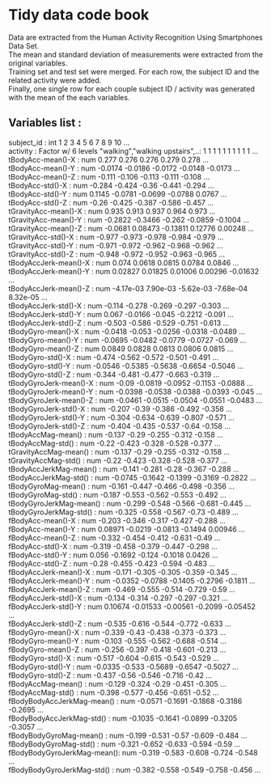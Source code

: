Tidy data code book
===================

Data are extracted from the Human Activity Recognition Using Smartphones Data Set.  
The mean and standard deviation of measurements were extracted from the original variables.   
Training set and test set were merged. For each row, the subject ID and the related activity were added.  
Finally, one single row for each couple subject ID / activity was generated with the mean of the each variables.  

Variables list : 
----------------

subject_id                 : int  1 2 3 4 5 6 7 8 9 10 ...  
activity                   : Factor w/ 6 levels "walking","walking upstairs",..: 1 1 1 1 1 1 1 1 1 1 ...  
tBodyAcc-mean()-X          : num  0.277 0.276 0.276 0.279 0.278 ...  
tBodyAcc-mean()-Y          : num  -0.0174 -0.0186 -0.0172 -0.0148 -0.0173 ...  
tBodyAcc-mean()-Z          : num  -0.111 -0.106 -0.113 -0.111 -0.108 ...  
tBodyAcc-std()-X           : num  -0.284 -0.424 -0.36 -0.441 -0.294 ...  
tBodyAcc-std()-Y           : num  0.1145 -0.0781 -0.0699 -0.0788 0.0767 ...  
tBodyAcc-std()-Z           : num  -0.26 -0.425 -0.387 -0.586 -0.457 ...  
tGravityAcc-mean()-X       : num  0.935 0.913 0.937 0.964 0.973 ...  
tGravityAcc-mean()-Y       : num  -0.2822 -0.3466 -0.262 -0.0859 -0.1004 ...  
tGravityAcc-mean()-Z       : num  -0.0681 0.08473 -0.13811 0.12776 0.00248 ...  
tGravityAcc-std()-X        : num  -0.977 -0.973 -0.978 -0.984 -0.979 ...  
tGravityAcc-std()-Y        : num  -0.971 -0.972 -0.962 -0.968 -0.962 ...  
tGravityAcc-std()-Z        : num  -0.948 -0.972 -0.952 -0.963 -0.965 ...  
tBodyAccJerk-mean()-X      : num  0.074 0.0618 0.0815 0.0784 0.0846 ...  
tBodyAccJerk-mean()-Y      : num  0.02827 0.01825 0.01006 0.00296 -0.01632 ...  
tBodyAccJerk-mean()-Z      : num  -4.17e-03 7.90e-03 -5.62e-03 -7.68e-04 8.32e-05 ...  
tBodyAccJerk-std()-X       : num  -0.114 -0.278 -0.269 -0.297 -0.303 ...  
tBodyAccJerk-std()-Y       : num  0.067 -0.0166 -0.045 -0.2212 -0.091 ...  
tBodyAccJerk-std()-Z       : num  -0.503 -0.586 -0.529 -0.751 -0.613 ...  
tBodyGyro-mean()-X         : num  -0.0418 -0.053 -0.0256 -0.0318 -0.0489 ...  
tBodyGyro-mean()-Y         : num  -0.0695 -0.0482 -0.0779 -0.0727 -0.069 ...  
tBodyGyro-mean()-Z         : num  0.0849 0.0828 0.0813 0.0806 0.0815 ...  
tBodyGyro-std()-X          : num  -0.474 -0.562 -0.572 -0.501 -0.491 ...  
tBodyGyro-std()-Y          : num  -0.0546 -0.5385 -0.5638 -0.6654 -0.5046 ...  
tBodyGyro-std()-Z          : num  -0.344 -0.481 -0.477 -0.663 -0.319 ...  
tBodyGyroJerk-mean()-X     : num  -0.09 -0.0819 -0.0952 -0.1153 -0.0888 ...  
tBodyGyroJerk-mean()-Y     : num  -0.0398 -0.0538 -0.0388 -0.0393 -0.045 ...  
tBodyGyroJerk-mean()-Z     : num  -0.0461 -0.0515 -0.0504 -0.0551 -0.0483 ...  
tBodyGyroJerk-std()-X      : num  -0.207 -0.39 -0.386 -0.492 -0.358 ...  
tBodyGyroJerk-std()-Y      : num  -0.304 -0.634 -0.639 -0.807 -0.571 ...  
tBodyGyroJerk-std()-Z      : num  -0.404 -0.435 -0.537 -0.64 -0.158 ...  
tBodyAccMag-mean()         : num  -0.137 -0.29 -0.255 -0.312 -0.158 ...  
tBodyAccMag-std()          : num  -0.22 -0.423 -0.328 -0.528 -0.377 ...  
tGravityAccMag-mean()      : num  -0.137 -0.29 -0.255 -0.312 -0.158 ...  
tGravityAccMag-std()       : num  -0.22 -0.423 -0.328 -0.528 -0.377 ...  
tBodyAccJerkMag-mean()     : num  -0.141 -0.281 -0.28 -0.367 -0.288 ...  
tBodyAccJerkMag-std()      : num  -0.0745 -0.1642 -0.1399 -0.3169 -0.2822 ...  
tBodyGyroMag-mean()        : num  -0.161 -0.447 -0.466 -0.498 -0.356 ...  
tBodyGyroMag-std()         : num  -0.187 -0.553 -0.562 -0.553 -0.492 ...  
tBodyGyroJerkMag-mean()    : num  -0.299 -0.548 -0.566 -0.681 -0.445 ...  
tBodyGyroJerkMag-std()     : num  -0.325 -0.558 -0.567 -0.73 -0.489 ...  
fBodyAcc-mean()-X          : num  -0.203 -0.346 -0.317 -0.427 -0.288 ...  
fBodyAcc-mean()-Y          : num  0.08971 -0.0219 -0.0813 -0.1494 0.00946 ...  
fBodyAcc-mean()-Z          : num  -0.332 -0.454 -0.412 -0.631 -0.49 ...  
fBodyAcc-std()-X           : num  -0.319 -0.458 -0.379 -0.447 -0.298 ...  
fBodyAcc-std()-Y           : num  0.056 -0.1692 -0.124 -0.1018 0.0426 ...  
fBodyAcc-std()-Z           : num  -0.28 -0.455 -0.423 -0.594 -0.483 ...  
fBodyAccJerk-mean()-X      : num  -0.171 -0.305 -0.305 -0.359 -0.345 ...  
fBodyAccJerk-mean()-Y      : num  -0.0352 -0.0788 -0.1405 -0.2796 -0.1811 ...  
fBodyAccJerk-mean()-Z      : num  -0.469 -0.555 -0.514 -0.729 -0.59 ...  
fBodyAccJerk-std()-X       : num  -0.134 -0.314 -0.297 -0.297 -0.321 ...  
fBodyAccJerk-std()-Y       : num  0.10674 -0.01533 -0.00561 -0.2099 -0.05452 ...  
fBodyAccJerk-std()-Z       : num  -0.535 -0.616 -0.544 -0.772 -0.633 ...  
fBodyGyro-mean()-X         : num  -0.339 -0.43 -0.438 -0.373 -0.373 ...  
fBodyGyro-mean()-Y         : num  -0.103 -0.555 -0.562 -0.688 -0.514 ...  
fBodyGyro-mean()-Z         : num  -0.256 -0.397 -0.418 -0.601 -0.213 ...  
fBodyGyro-std()-X          : num  -0.517 -0.604 -0.615 -0.543 -0.529 ...  
fBodyGyro-std()-Y          : num  -0.0335 -0.533 -0.5689 -0.6547 -0.5027 ...  
fBodyGyro-std()-Z          : num  -0.437 -0.56 -0.546 -0.716 -0.42 ...  
fBodyAccMag-mean()         : num  -0.129 -0.324 -0.29 -0.451 -0.305 ...  
fBodyAccMag-std()          : num  -0.398 -0.577 -0.456 -0.651 -0.52 ...  
fBodyBodyAccJerkMag-mean() : num  -0.0571 -0.1691 -0.1868 -0.3186 -0.2695 ...  
fBodyBodyAccJerkMag-std()  : num  -0.1035 -0.1641 -0.0899 -0.3205 -0.3057 ...  
fBodyBodyGyroMag-mean()    : num  -0.199 -0.531 -0.57 -0.609 -0.484 ...  
fBodyBodyGyroMag-std()     : num  -0.321 -0.652 -0.633 -0.594 -0.59 ...  
fBodyBodyGyroJerkMag-mean(): num  -0.319 -0.583 -0.608 -0.724 -0.548 ...  
fBodyBodyGyroJerkMag-std() : num  -0.382 -0.558 -0.549 -0.758 -0.456 ...  
